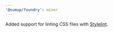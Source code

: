 ```yaml
---
'@sumup/foundry': minor
---
```


Added support for linting CSS files with [Stylelint](https://stylelint.io/).
